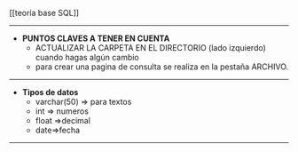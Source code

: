
[[teoría base SQL]] 

------------

- **PUNTOS CLAVES A TENER EN CUENTA**
	- ACTUALIZAR LA CARPETA EN EL DIRECTORIO (lado izquierdo) cuando hagas algún cambio 
	- para crear una pagina de consulta se realiza en la pestaña ARCHIVO.
---

- **Tipos de datos** 
	- varchar(50) => para textos 
	- int => numeros
	- float =>decimal
	- date=>fecha 
---
